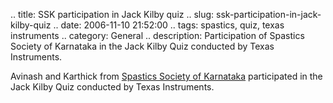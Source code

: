 .. title: SSK participation in Jack Kilby quiz
.. slug: ssk-participation-in-jack-kilby-quiz
.. date: 2006-11-10 21:52:00
.. tags: spastics, quiz, texas instruments
.. category: General
.. description: Participation of Spastics Society of Karnataka in the Jack Kilby Quiz conducted by Texas Instruments.

Avinash and Karthick from [Spastics Society of Karnataka](http://www.spasticssocietyofkarnataka.org) participated in the Jack Kilby Quiz conducted by Texas Instruments.



